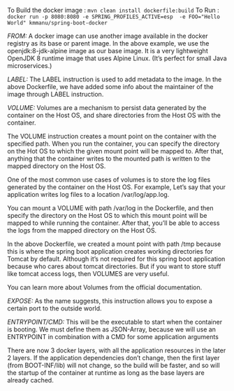 To Build the docker image : `mvn clean install dockerfile:build`
To Run  : `docker run -p 8080:8080 -e SPRING_PROFILES_ACTIVE=esp  -e FOO="Hello World" kmmanu/spring-boot-docker`


*FROM:* A docker image can use another image available in the docker registry as its base or parent image. In the above example, we use the openjdk:8-jdk-alpine image as our base image. It is a very lightweight OpenJDK 8 runtime image that uses Alpine Linux. (It’s perfect for small Java microservices.)

*LABEL:* The LABEL instruction is used to add metadata to the image. In the above Dockerfile, we have added some info about the maintainer of the image through LABEL instruction.

*VOLUME:* Volumes are a mechanism to persist data generated by the container on the Host OS, and share directories from the Host OS with the container.

The VOLUME instruction creates a mount point on the container with the specified path. When you run the container, you can specify the directory on the Hot OS to which the given mount point will be mapped to. After that, anything that the container writes to the mounted path is written to the mapped directory on the Host OS.

One of the most common use cases of volumes is to store the log files generated by the container on the Host OS. For example, Let’s say that your application writes log files to a location /var/log/app.log.

You can mount a VOLUME with path /var/log in the Dockerfile, and then specify the directory on the Host OS to which this mount point will be mapped to while running the container. After that, you’ll be able to access the logs from the mapped directory on the Host OS.

In the above Dockerfile, we created a mount point with path /tmp because this is where the spring boot application creates working directories for Tomcat by default. Although it’s not required for this spring boot application because who cares about tomcat directories. But if you want to store stuff like tomcat access logs, then VOLUMES are very useful.

You can learn more about Volumes from the official documentation.

*EXPOSE:* As the name suggests, this instruction allows you to expose a certain port to the outside world.

*ENTRYPOINT/CMD:* This will be the executable to start when the container is booting. We must define them as JSON-Array, because we will use an ENTRYPOINT in combination with a CMD for some application arguments

There are now 3 docker layers, with all the application resources in the later 2 layers. If the application dependencies don’t change, then the first layer (from BOOT-INF/lib) will not change, so the build will be faster, and so will the startup of the container at runtime as long as the base layers are already cached.


